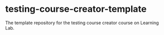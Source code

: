 # testing-course-creator-template
The template repository for the testing course creator course on Learning Lab.
